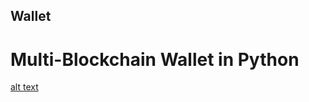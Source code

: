 ## Wallet
# Multi-Blockchain Wallet in Python
[alt text](https://www.google.com/search?q=crypto+wallet&tbm=isch&ved=2ahUKEwj4xu6M0LrwAhXNY60KHe9BDLUQ2-cCegQIABAA&oq=crypto+wallet&gs_lcp=CgNpbWcQAzIECAAQQzIECAAQQzIECAAQQzICCAAyAggAMgIIADICCAAyAggAMgIIADICCAA6BAgjECc6BQgAELEDOgcIABCxAxBDOggIABCxAxCDAVC-LFjEPGDEPWgAcAB4AIABUogBuAeSAQIxM5gBAKABAaoBC2d3cy13aXotaW1nwAEB&sclient=img&ei=esyWYPihLM3HtQXvg7GoCw&bih=862&biw=1731&rlz=1C1CHBF_enCA922CA922#imgrc=N4d-pCvgkM7zDM)
